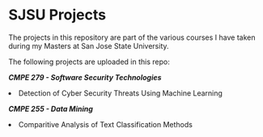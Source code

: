 # SJSU Projects

The projects in this repository are part of the various courses I have taken during my Masters at San Jose State University. 

The following projects are uploaded in this repo:


***CMPE 279 - Software Security Technologies***
<li> Detection of Cyber Security Threats Using Machine Learning </li>


***CMPE 255 - Data Mining***
<li> Comparitive Analysis of Text Classification Methods </li>
